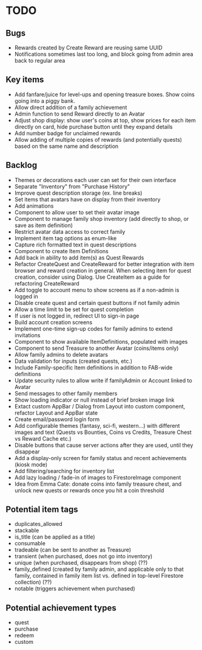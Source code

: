 # TODO

## Bugs

- Rewards created by Create Reward are reusing same UUID
- Notifications sometimes last too long, and block going from admin area back to regular area

## Key items

- Add fanfare/juice for level-ups and opening treasure boxes. Show coins going into a piggy bank.
- Allow direct addition of a family achievement
- Admin function to send Reward directly to an Avatar
- Adjust shop display: show user's coins at top, show prices for each item directly on card, hide purchase button until they expand details
- Add number badge for unclaimed rewards
- Allow adding of multiple copies of rewards (and potentially quests) based on the same name and description

## Backlog

- Themes or decorations each user can set for their own interface
- Separate "Inventory" from "Purchase History"
- Improve quest description storage (ex. line breaks)
- Set items that avatars have on display from their inventory
- Add animations
- Component to allow user to set their avatar image
- Component to manage family shop inventory (add directly to shop, or save as item definition)
- Restrict avatar data access to correct family
- Implement item tag options as enum-like
- Capture rich formatted text in quest descriptions
- Component to create Item Definitions
- Add back in ability to add item(s) as Quest Rewards
- Refactor CreateQuest and CreateReward for better integration with item browser and reward creation in general. When selecting item for quest creation, consider using Dialog. Use CreateItem as a guide for refactoring CreateReward
- Add toggle to account menu to show screens as if a non-admin is logged in
- Disable create quest and certain quest buttons if not family admin
- Allow a time limit to be set for quest completion
- If user is not logged in, redirect UI to sign-in page
- Build account creation screens
- Implement one-time sign-up codes for family admins to extend invitations
- Component to show available ItemDefinitions, populated with images
- Component to send Treasure to another Avatar (coins/items only)
- Allow family admins to delete avatars
- Data validation for inputs (created quests, etc.)
- Include Family-specific Item definitions in addition to FAB-wide definitions
- Update security rules to allow write if familyAdmin or Account linked to Avatar
- Send messages to other family members
- Show loading indicator or null instead of brief broken image link
- Extact custom AppBar / Dialog from Layout into custom component, refactor Layout and AppBar state
- Create email/password login form
- Add configurable themes (fantasy, sci-fi, western...) with different images and text (Quests vs Bounties, Coins vs Credits, Treasure Chest vs Reward Cache etc.)
- Disable buttons that cause server actions after they are used, until they disappear
- Add a display-only screen for family status and recent achievements (kiosk mode)
- Add filtering/searching for inventory list
- Add lazy loading / fade-in of images to FirestoreImage component
- Idea from Emma Cate: donate coins into family treasure chest, and unlock new quests or rewards once you hit a coin threshold

## Potential item tags

- duplicates_allowed
- stackable
- is_title (can be applied as a title)
- consumable
- tradeable (can be sent to another as Treasure)
- transient (when purchased, does not go into inventory)
- unique (when purchased, disappears from shop) (??)
- family_defined (created by family admin, and applicable only to that family, contained in family item list vs. defined in top-level Firestore collection) (??)
- notable (triggers achievement when purchased)

## Potential achievement types

- quest
- purchase
- redeem
- custom
